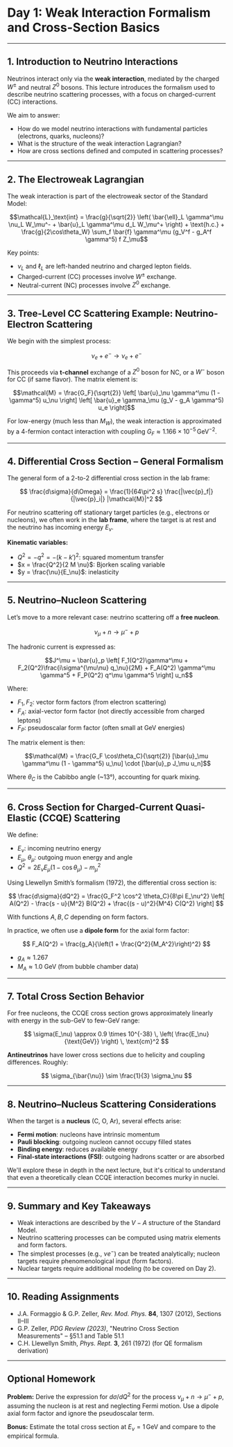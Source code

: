 # **Day 1: Weak Interaction Formalism and Cross-Section Basics**

---

## **1. Introduction to Neutrino Interactions**

Neutrinos interact only via the **weak interaction**, mediated by the charged $W^\pm$ and neutral $Z^0$ bosons. This lecture introduces the formalism used to describe neutrino scattering processes, with a focus on charged-current (CC) interactions.

We aim to answer:

* How do we model neutrino interactions with fundamental particles (electrons, quarks, nucleons)?
* What is the structure of the weak interaction Lagrangian?
* How are cross sections defined and computed in scattering processes?

---

## **2. The Electroweak Lagrangian**

The weak interaction is part of the electroweak sector of the Standard Model:

```math
\mathcal{L}_\text{int} = \frac{g}{\sqrt{2}} \left( \bar{\ell}_L \gamma^\mu \nu_L W_\mu^- + \bar{u}_L \gamma^\mu d_L W_\mu^+ \right) + \text{h.c.} + \frac{g}{2\cos\theta_W} \sum_f \bar{f} \gamma^\mu (g_V^f - g_A^f \gamma^5) f Z_\mu
```

Key points:

* $\nu_L$ and $\ell_L$ are left-handed neutrino and charged lepton fields.
* Charged-current (CC) processes involve $W^\pm$ exchange.
* Neutral-current (NC) processes involve $Z^0$ exchange.

---

## **3. Tree-Level CC Scattering Example: Neutrino-Electron Scattering**

We begin with the simplest process:

$$
\nu_e + e^- \rightarrow \nu_e + e^-
$$

This proceeds via **t-channel** exchange of a $Z^0$ boson for NC, or a $W^-$ boson for CC (if same flavor). The matrix element is:

```math
\mathcal{M} = \frac{G_F}{\sqrt{2}} \left[ \bar{u}_\nu \gamma^\mu (1 - \gamma^5) u_\nu \right] \left[ \bar{u}_e \gamma_\mu (g_V - g_A \gamma^5) u_e \right]
```

For low-energy (much less than $M_W$), the weak interaction is approximated by a 4-fermion contact interaction with coupling $G_F \approx 1.166 \times 10^{-5} \, \text{GeV}^{-2}$.

---

## **4. Differential Cross Section – General Formalism**

The general form of a 2-to-2 differential cross section in the lab frame:

$$
\frac{d\sigma}{d\Omega} = \frac{1}{64\pi^2 s} \frac{|\vec{p}_f|}{|\vec{p}_i|} |\mathcal{M}|^2
$$

For neutrino scattering off stationary target particles (e.g., electrons or nucleons), we often work in the **lab frame**, where the target is at rest and the neutrino has incoming energy $E_\nu$.

**Kinematic variables:**

* $Q^2 = -q^2 = -(k - k')^2$: squared momentum transfer
* $x = \frac{Q^2}{2 M \nu}$: Bjorken scaling variable
* $y = \frac{\nu}{E_\nu}$: inelasticity

---

## **5. Neutrino–Nucleon Scattering**

Let’s move to a more relevant case: neutrino scattering off a **free nucleon**.

$$
\nu_\mu + n \rightarrow \mu^- + p
$$

The hadronic current is expressed as:

```math
J^\mu = \bar{u}_p \left[ F_1(Q^2)\gamma^\mu + F_2(Q^2)\frac{i\sigma^{\mu\nu} q_\nu}{2M} + F_A(Q^2) \gamma^\mu \gamma^5 + F_P(Q^2) q^\mu \gamma^5 \right] u_n
```

Where:

* $F_1, F_2$: vector form factors (from electron scattering)
* $F_A$: axial-vector form factor (not directly accessible from charged leptons)
* $F_P$: pseudoscalar form factor (often small at GeV energies)

The matrix element is then:

```math
\mathcal{M} = \frac{G_F \cos\theta_C}{\sqrt{2}} [\bar{u}_\mu \gamma^\mu (1 - \gamma^5) u_\nu] \cdot [\bar{u}_p J_\mu u_n]
```

Where $\theta_C$ is the Cabibbo angle (\~13°), accounting for quark mixing.

---

## **6. Cross Section for Charged-Current Quasi-Elastic (CCQE) Scattering**

We define:

* $E_\nu$: incoming neutrino energy
* $E_\mu$, $\theta_\mu$: outgoing muon energy and angle
* $Q^2 = 2 E_\nu E_\mu (1 - \cos\theta_\mu) - m_\mu^2$

Using Llewellyn Smith’s formalism (1972), the differential cross section is:

$$
\frac{d\sigma}{dQ^2} = \frac{G_F^2 \cos^2 \theta_C}{8\pi E_\nu^2} \left[ A(Q^2) - \frac{s - u}{M^2} B(Q^2) + \frac{(s - u)^2}{M^4} C(Q^2) \right]
$$

With functions $A, B, C$ depending on form factors.

In practice, we often use a **dipole form** for the axial form factor:

$$
F_A(Q^2) = \frac{g_A}{\left(1 + \frac{Q^2}{M_A^2}\right)^2}
$$

* $g_A \approx 1.267$
* $M_A \approx 1.0$ GeV (from bubble chamber data)

---

## **7. Total Cross Section Behavior**

For free nucleons, the CCQE cross section grows approximately linearly with energy in the sub-GeV to few-GeV range:

$$
\sigma(E_\nu) \approx 0.9 \times 10^{-38} \, \left( \frac{E_\nu}{\text{GeV}} \right) \, \text{cm}^2
$$

**Antineutrinos** have lower cross sections due to helicity and coupling differences. Roughly:

$$
\sigma_{\bar{\nu}} \sim \frac{1}{3} \sigma_\nu
$$

---

## **8. Neutrino–Nucleus Scattering Considerations**

When the target is a **nucleus** (C, O, Ar), several effects arise:

* **Fermi motion**: nucleons have intrinsic momentum
* **Pauli blocking**: outgoing nucleon cannot occupy filled states
* **Binding energy**: reduces available energy
* **Final-state interactions (FSI)**: outgoing hadrons scatter or are absorbed

We'll explore these in depth in the next lecture, but it's critical to understand that even a theoretically clean CCQE interaction becomes murky in nuclei.

---

## **9. Summary and Key Takeaways**

* Weak interactions are described by the $V - A$ structure of the Standard Model.
* Neutrino scattering processes can be computed using matrix elements and form factors.
* The simplest processes (e.g., $\nu e^-$) can be treated analytically; nucleon targets require phenomenological input (form factors).
* Nuclear targets require additional modeling (to be covered on Day 2).

---

## **10. Reading Assignments**

* J.A. Formaggio & G.P. Zeller, *Rev. Mod. Phys.* **84**, 1307 (2012), Sections II–III
* G.P. Zeller, *PDG Review (2023)*, "Neutrino Cross Section Measurements" – §51.1 and Table 51.1
* C.H. Llewellyn Smith, *Phys. Rept.* **3**, 261 (1972) (for QE formalism derivation)

---

## **Optional Homework**

**Problem:**
Derive the expression for $d\sigma/dQ^2$ for the process $\nu_\mu + n \rightarrow \mu^- + p$, assuming the nucleon is at rest and neglecting Fermi motion. Use a dipole axial form factor and ignore the pseudoscalar term.

**Bonus:**
Estimate the total cross section at $E_\nu = 1 \, \text{GeV}$ and compare to the empirical formula.

